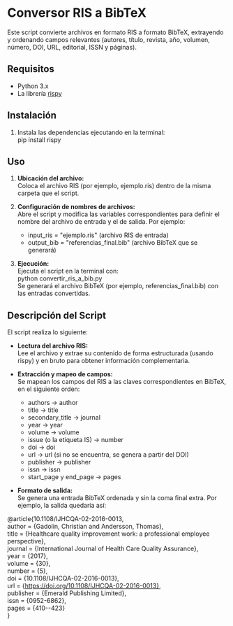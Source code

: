 # Conversor RIS a BibTeX

Este script convierte archivos en formato RIS a formato BibTeX, extrayendo y ordenando campos relevantes (autores, título, revista, año, volumen, número, DOI, URL, editorial, ISSN y páginas).

## Requisitos

- Python 3.x  
- La librería [rispy](https://pypi.org/project/rispy/)

## Instalación
 
1. Instala las dependencias ejecutando en la terminal:  
   pip install rispy

## Uso

1. **Ubicación del archivo:**  
   Coloca el archivo RIS (por ejemplo, ejemplo.ris) dentro de la misma carpeta que el script.

2. **Configuración de nombres de archivos:**  
   Abre el script y modifica las variables correspondientes para definir el nombre del archivo de entrada y el de salida. Por ejemplo:  
   - input_ris = "ejemplo.ris" (archivo RIS de entrada)  
   - output_bib = "referencias_final.bib" (archivo BibTeX que se generará)

3. **Ejecución:**  
   Ejecuta el script en la terminal con:  
   python convertir_ris_a_bib.py  
   Se generará el archivo BibTeX (por ejemplo, referencias_final.bib) con las entradas convertidas.

## Descripción del Script

El script realiza lo siguiente:

- **Lectura del archivo RIS:**  
  Lee el archivo y extrae su contenido de forma estructurada (usando rispy) y en bruto para obtener información complementaria.

- **Extracción y mapeo de campos:**  
  Se mapean los campos del RIS a las claves correspondientes en BibTeX, en el siguiente orden:
  - authors → author  
  - title → title  
  - secondary_title → journal  
  - year → year  
  - volume → volume  
  - issue (o la etiqueta IS) → number  
  - doi → doi  
  - url → url (si no se encuentra, se genera a partir del DOI)  
  - publisher → publisher  
  - issn → issn  
  - start_page y end_page → pages

- **Formato de salida:**  
  Se genera una entrada BibTeX ordenada y sin la coma final extra. Por ejemplo, la salida quedaría así:

@article{10.1108/IJHCQA-02-2016-0013,  
  author = {Gadolin, Christian and Andersson, Thomas},  
  title = {Healthcare quality improvement work: a professional employee perspective},  
  journal = {International Journal of Health Care Quality Assurance},  
  year = {2017},  
  volume = {30},  
  number = {5},  
  doi = {10.1108/IJHCQA-02-2016-0013},  
  url = {https://doi.org/10.1108/IJHCQA-02-2016-0013},  
  publisher = {Emerald Publishing Limited},  
  issn = {0952-6862},  
  pages = {410--423}  
}